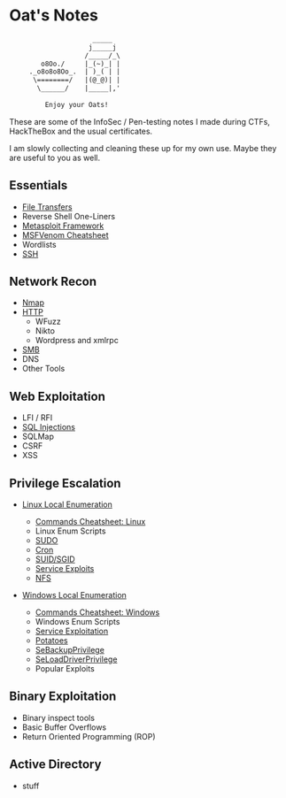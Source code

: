 # Oat's Notes

```default
                     _____           
                    j_____j          
                   /_____/_\         
        o8Oo./     |_(~)_| |         
     ._o8o8o8Oo_.  | )_( | |         
      \========/   |(@_@)| |         
       \______/    |_____|,'     
                                     
         Enjoy your Oats!            
```

These are some of the InfoSec / Pen-testing notes I made during CTFs, HackTheBox and the usual certificates.

I am slowly collecting and cleaning these up for my own use. Maybe they are useful to you as well.

## Essentials

- [File Transfers](./file_transfers.md)
- Reverse Shell One-Liners
- [Metasploit Framework](./metasploit.md)
- [MSFVenom Cheatsheet](./msfvenom_cheatsheet.md)
- Wordlists
- [SSH](./ssh.md)

## Network Recon
- [Nmap](./network_recon/nmap.md)
- [HTTP](./network_recon/http.md)
    - WFuzz
    - Nikto
    - Wordpress and xmlrpc
- [SMB](./network_recon/smb.md)
- DNS
- Other Tools

## Web Exploitation
- LFI / RFI
- [SQL Injections](./web_exploitation/sql_injection.md)
- SQLMap
- CSRF
- XSS

## Privilege Escalation
- [Linux Local Enumeration](./privilege_escalation/linux_local_enumeration.md)
  - [Commands Cheatsheet: Linux](./privilege_escalation/linux/linux_commands_cheatsheet.md)
  - Linux Enum Scripts
  - [SUDO](./privilege_escalation/linux/sudo.md)
  - [Cron](./privilege_escalation/linux/cron.md)
  - [SUID/SGID](./privilege_escalation/linux/suid.md)
  - [Service Exploits](./privilege_escalation/linux/services.md)
  - [NFS](./privilege_escalation/linux/nfs.md)

- [Windows Local Enumeration](./privilege_escalation/windows_local_enumeration.md)
  - [Commands Cheatsheet: Windows](./privilege_escalation/windows/windows_commands_cheatsheet.md)
  - Windows Enum Scripts
  - [Service Exploitation](./privilege_escalation/windows/services.md)
  - [Potatoes](./privilege_escalation/windows/potatoes.md)
  - [SeBackupPrivilege](./privilege_escalation/windows/sebackup.md)
  - [SeLoadDriverPrivilege](./privilege_escalation/windows/seloaddrivers.md)
  - Popular Exploits


## Binary Exploitation

- Binary inspect tools
- Basic Buffer Overflows
- Return Oriented Programming (ROP)


## Active Directory

- stuff

